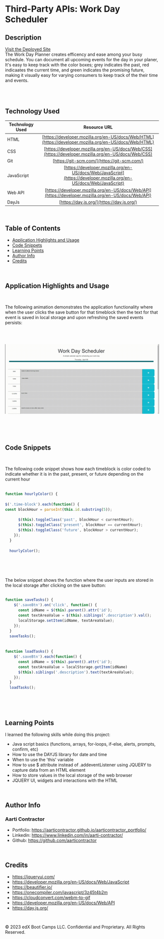 # Third-Party APIs: Work Day Scheduler


## Description

[Visit the Deployed Site](https://aarticontractor.github.io/work-day-scheduler/)
<br>
The Work Day Planner creates efficency and ease among your busy schedule. You can document all upcoming events for the day in your planer, It's easy to keep track with the color boxes; grey indicates the past, red indicaates the current time, and green indicates the promising future, making it visually easy for varying consumers to keep track of the their time and events.
<br>
<br>
<br>
<br>

## Technology Used 

| Technology Used         | Resource URL           | 
| ------------- |:-------------:| 
| HTML    | [https://developer.mozilla.org/en-US/docs/Web/HTML](https://developer.mozilla.org/en-US/docs/Web/HTML) | 
| CSS     | [https://developer.mozilla.org/en-US/docs/Web/CSS](https://developer.mozilla.org/en-US/docs/Web/CSS)      |   
| Git | [https://git-scm.com/](https://git-scm.com/)     |  
| JavaScript | [https://developer.mozilla.org/en-US/docs/Web/JavaScript](https://developer.mozilla.org/en-US/docs/Web/JavaScript) |  
| Web API | [https://developer.mozilla.org/en-US/docs/Web/API](https://developer.mozilla.org/en-US/docs/Web/API)  |
|DayJs| [https://day.js.org/](https://day.js.org/) |

<br>



## Table of Contents

* [Application Highlights and Usage](#application-highlights-and-usage)
* [Code Snippets](#code-snippets)
* [Learning Points](#learning-points)
* [Author Info](#author-info)
* [Credits](#credits)

<br>


## Application Highlights and Usage
<br>

The following animation demonstrates the application functionality where when the user clicks the save button for that timeblock then the text for that event is saved in local storage and upon refreshing the saved events persists:


<br>
<br>

![alt text](Assets/local-storage.gif)

<br>
<br>
<br>

## Code Snippets

<br>

The following code snippet shows how each timeblock is color coded to indicate whether it is in the past, present, or future depending on the current hour

```javascript

function hourlyColor() {
    
$('.time-block').each(function() {
const blockHour = parseInt(this.id.substring(5));
      
      $(this).toggleClass('past', blockHour < currentHour);
      $(this).toggleClass('present', blockHour == currentHour);
      $(this).toggleClass('future', blockHour > currentHour);
    });
  }

  hourlyColor();
```

<br>
<br>
<br>

The below snippet shows the function where the user inputs are stored in the local storage after clicking on the save button:

```javascript

function saveTasks() {
    $('.saveBtn').on('click', function() {
      const idName = $(this).parent().attr('id');
      const textAreaValue = $(this).siblings('.description').val();
      localStorage.setItem(idName, textAreaValue);
    });
  }
  saveTasks();


function loadTasks() {
    $('.saveBtn').each(function() {
      const idName = $(this).parent().attr('id');
      const textAreaValue = localStorage.getItem(idName)
      $(this).siblings('.description').text(textAreaValue);
    });
  }
  loadTasks();
```

<br>
<br>
<br>

## Learning Points 

   I learned the following skills while doing this project:
<br>
- Java script basics (functions, arrays, for-loops, if-else, alerts, prompts, confirm, etc)
- How to use the DAYJS library for date and time 
- When to use the 'this' variable
- How to use $ attribute instead of .addeventListener using JQUERY to capture data from an HTML element
- How to store values in the local storage of the web browser
- JQUERY UI, widgets and interactions with the HTML


<br>

## Author Info

### Aarti Contractor


- Portfolio: https://aarticontractor.github.io/aarticontractor_portfolio/
- Linkedin: https://www.linkedin.com/in/aarti-contractor/
- Github: https://github.com/aarticontractor

<br>

## Credits

- https://jqueryui.com/
- https://developer.mozilla.org/en-US/docs/Web/JavaScript
- https://beautifier.io/
- https://onecompiler.com/javascript/3z45t4b2m
- https://cloudconvert.com/webm-to-gif
- https://developer.mozilla.org/en-US/docs/Web/API
- https://day.js.org/


<br>

© 2023 edX Boot Camps LLC. Confidential and Proprietary. All Rights Reserved.

